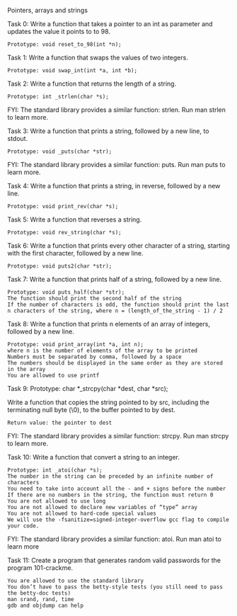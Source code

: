 Pointers, arrays and strings


Task 0: Write a function that takes a pointer to an int as parameter and updates the value it points to to 98.

    Prototype: void reset_to_98(int *n);

Task 1: Write a function that swaps the values of two integers.

    Prototype: void swap_int(int *a, int *b);

Task 2: Write a function that returns the length of a string.

    Prototype: int _strlen(char *s);

FYI: The standard library provides a similar function: strlen. Run man strlen to learn more.

Task 3: Write a function that prints a string, followed by a new line, to stdout.

    Prototype: void _puts(char *str);

FYI: The standard library provides a similar function: puts. Run man puts to learn more.


Task 4: Write a function that prints a string, in reverse, followed by a new line.

    Prototype: void print_rev(char *s);

Task 5: Write a function that reverses a string.

    Prototype: void rev_string(char *s);


Task 6: Write a function that prints every other character of a string, starting with the first character, followed by a new line.

    Prototype: void puts2(char *str);


Task 7: Write a function that prints half of a string, followed by a new line.

    Prototype: void puts_half(char *str);
    The function should print the second half of the string
    If the number of characters is odd, the function should print the last n characters of the string, where n = (length_of_the_string - 1) / 2

Task 8: Write a function that prints n elements of an array of integers, followed by a new line.

    Prototype: void print_array(int *a, int n);
    where n is the number of elements of the array to be printed
    Numbers must be separated by comma, followed by a space
    The numbers should be displayed in the same order as they are stored in the array
    You are allowed to use printf



Task 9: 
    Prototype: char *_strcpy(char *dest, char *src);

Write a function that copies the string pointed to by src, including the terminating null byte (\0), to the buffer pointed to by dest.

    Return value: the pointer to dest

FYI: The standard library provides a similar function: strcpy. Run man strcpy to learn more.

Task 10: Write a function that convert a string to an integer.

    Prototype: int _atoi(char *s);
    The number in the string can be preceded by an infinite number of characters
    You need to take into account all the - and + signs before the number
    If there are no numbers in the string, the function must return 0
    You are not allowed to use long
    You are not allowed to declare new variables of “type” array
    You are not allowed to hard-code special values
    We will use the -fsanitize=signed-integer-overflow gcc flag to compile your code.

FYI: The standard library provides a similar function: atoi. Run man atoi to learn more


Task 11: Create a program that generates random valid passwords for the program 101-crackme.

    You are allowed to use the standard library
    You don’t have to pass the betty-style tests (you still need to pass the betty-doc tests)
    man srand, rand, time
    gdb and objdump can help
